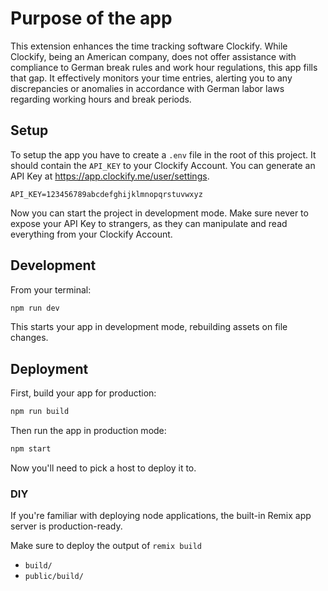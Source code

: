 # Purpose of the app

This extension enhances the time tracking software Clockify. While Clockify, being an American company, does not offer assistance with compliance to German break rules and work hour regulations, this app fills that gap. It effectively monitors your time entries, alerting you to any discrepancies or anomalies in accordance with German labor laws regarding working hours and break periods.

## Setup

To setup the app you have to create a ```.env``` file in the root of this project. It should contain the ```API_KEY``` to your Clockify Account. You can generate an API Key at https://app.clockify.me/user/settings.

```env
API_KEY=123456789abcdefghijklmnopqrstuvwxyz
```

Now you can start the project in development mode. Make sure never to expose your API Key to strangers, as they can manipulate and read everything from your Clockify Account.

## Development

From your terminal:

```sh
npm run dev
```

This starts your app in development mode, rebuilding assets on file changes.

## Deployment

First, build your app for production:

```sh
npm run build
```

Then run the app in production mode:

```sh
npm start
```

Now you'll need to pick a host to deploy it to.

### DIY

If you're familiar with deploying node applications, the built-in Remix app server is production-ready.

Make sure to deploy the output of `remix build`

- `build/`
- `public/build/`
